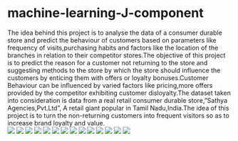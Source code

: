 # machine-learning-J-component
 The idea behind this project is to analyse the data of a consumer durable store and predict the behaviour of customers based on parameters like frequency of visits,purchasing habits  and factors like the location of the branches in relation to their competitor stores.The objective of this project is to predict the reason for a customer not returning to the store and suggesting methods to the store by which the store should influence the customers by enticing them with offers or loyalty bonuses.Customer Behaviour can be influenced by varied factors like pricing,more offers provided by the competitor exhibiting customer disloyalty.The dataset taken into consideration is data from a real retail consumer durable store,”Sathya Agencies,Pvt.Ltd”, A retail giant popular in Tamil Nadu,India.The idea of this project is to turn the non-returning customers into frequent visitors so as to increase brand loyalty and value.<br>
<img src ='images/output_3_1.png'> </img>
<img src ='images/output_4_1.png'> </img>
<img src ='images/output_5_1.png'> </img>
<img src ='images/output_6_1.png'> </img>
<img src ='images/output_7_1.png'> </img>
<img src ='images/output_8_1.png'> </img>
<img src ='images/output_9_1.png'> </img>
<img src ='images/output_10_1.png'> </img>
<img src ='images/output_11_1.png'> </img>
<img src ='images/output_78_0.png'> </img>
<img src ='images/output_79_0.png'> </img>
<img src ='images/output_80_0.png'> </img>
<img src ='images/output_45_0.png'> </img>
<img src ='images/output_2_1.png'> </img>


